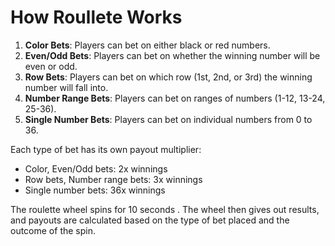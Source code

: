 # How Roullete Works

1. **Color Bets**: Players can bet on either black or red numbers.
2. **Even/Odd Bets**: Players can bet on whether the winning number will be even or odd.
3. **Row Bets**: Players can bet on which row (1st, 2nd, or 3rd) the winning number will fall into.
4. **Number Range Bets**: Players can bet on ranges of numbers (1-12, 13-24, 25-36).
5. **Single Number Bets**: Players can bet on individual numbers from 0 to 36.

Each type of bet has its own payout multiplier:
- Color, Even/Odd bets: 2x winnings
- Row bets, Number range bets: 3x winnings
- Single number bets: 36x winnings

The roulette wheel spins for 10 seconds . The wheel then gives out results, and payouts are calculated based on the type of bet placed and the outcome of the spin.
